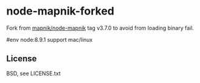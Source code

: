 # node-mapnik-forked

Fork from [mapnik/node-mapnik](https://github.com/mapnik/node-mapnik) tag v3.7.0
to avoid from loading binary fail.

#env
node:8.9.1
support mac/linux

## License

BSD, see LICENSE.txt
